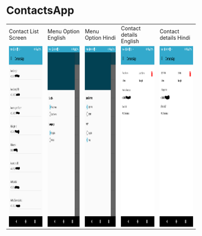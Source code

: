 # ContactsApp

<table>
  <tr>
    <td>Contact List Screen</td>
     <td>Menu Option English</td>
     <td>Menu Option Hindi</td>
    <td>Contact details English</td>
    <td>Contact details Hindi</td>
  </tr>
  <tr>
    <td><img src="screenshots/list.png" width=270 height=480></td>
    <td><img src="screenshots/menu.png" width=270 height=480></td>
    <td><img src="screenshots/menu_hi.png" width=270 height=480></td>
    <td><img src="screenshots/details.png" width=270 height=480></td>
    <td><img src="screenshots/details_hi.png" width=270 height=480></td>
  </tr>
 </table>
